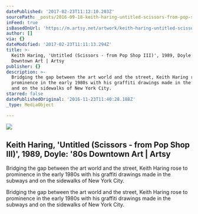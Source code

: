```yaml
---
datePublished: '2017-02-23T11:12:10.203Z'
sourcePath: _posts/2016-09-18-keith-haring-untitled-scissors-from-pop-shop-iii-198.md
inFeed: true
isBasedOnUrl: 'https://m.artsy.net/artwork/keith-haring-untitled-scissors-from-pop-shop-iii'
author: []
via: {}
dateModified: '2017-02-23T11:11:13.294Z'
title: >-
  Keith Haring, 'Untitled (Scissors - from Pop Shop III)', 1989, Doyle: '80s
  Downtown Art | Artsy
publisher: {}
description: >-
  Bridging the gap between the art world and the street, Keith Haring rose to
  prominence in the early 1980s with his graffiti drawings made in the subways
  and on the sidewalks of New York City.
starred: false
datePublishedOriginal: '2016-11-23T11:40:28.188Z'
_type: MediaObject

---
```

<article style=""><img src="https://imgflo.herokuapp.com/graph/2b2431f8e7ba7b0/e5045dfbd1fb57435c557746f17d6940/noop.jpg?input=https%3A%2F%2Fd32dm0rphc51dk.cloudfront.net%2FOIiVchXNFgDyjd5LOld1mA%2Fnormalized.jpg" /><h1>Keith Haring, 'Untitled (Scissors - from Pop Shop III)', 1989, Doyle: '80s Downtown Art | Artsy</h1><p>Bridging the gap between the art world and the street, Keith Haring rose to prominence in the early 1980s with his graffiti drawings made in the subways and on the sidewalks of New York City.</p></article>

Bridging the gap between the art world and the street, Keith Haring rose to prominence in the early 1980s with his graffiti drawings made in the subways and on the sidewalks of New York City.